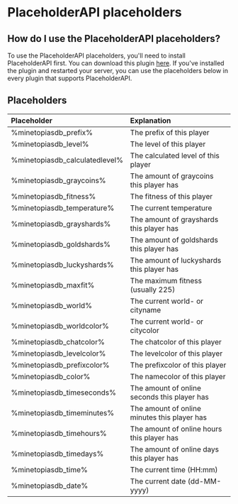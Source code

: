 # PlaceholderAPI placeholders

## How do I use the PlaceholderAPI placeholders?

To use the PlaceholderAPI placeholders, you'll need to install PlaceholderAPI first. You can download this plugin [here](https://www.spigotmc.org/resources/placeholderapi.6245/). If you've installed the plugin and restarted your server, you can use the placeholders below in every plugin that supports PlaceholderAPI.

## Placeholders

| Placeholder                          | Explanation                                  |
| :---------------                     | :----------------                            |
| %minetopiasdb_prefix%                | The prefix of this player                    |
| %minetopiasdb_level%                 | The level of this player                     |
| %minetopiasdb_calculatedlevel%       | The calculated level of this player          |
| %minetopiasdb_graycoins%             | The amount of graycoins this player has      |
| %minetopiasdb_fitness%               | The fitness of this player                   |
| %minetopiasdb_temperature%           | The current temperature                      |
| %minetopiasdb_grayshards%            | The amount of grayshards this player has     |
| %minetopiasdb_goldshards%            | The amount of goldshards this player has     |
| %minetopiasdb_luckyshards%           | The amount of luckyshards this player has    |
| %minetopiasdb_maxfit%                | The maximum fitness (usually 225)            |
| %minetopiasdb_world%                 | The current world- or cityname               |
| %minetopiasdb_worldcolor%            | The current world- or citycolor              |
| %minetopiasdb_chatcolor%             | The chatcolor of this player                 |
| %minetopiasdb_levelcolor%            | The levelcolor of this player                |
| %minetopiasdb_prefixcolor%           | The prefixcolor of this player               |
| %minetopiasdb_color%                 | The namecolor of this player                 |
| %minetopiasdb_timeseconds%           | The amount of online seconds this player has |
| %minetopiasdb_timeminutes%           | The amount of online minutes this player has |
| %minetopiasdb_timehours%             | The amount of online hours this player has   |
| %minetopiasdb_timedays%              | The amount of online days this player has    |
| %minetopiasdb_time%                  | The current time (HH:mm)                     |
| %minetopiasdb_date%                  | The current date (dd-MM-yyyy)                |
